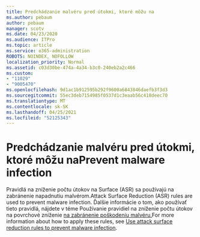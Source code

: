 ```yaml
---
title: Predchádzanie malvéru pred útokmi, ktoré môžu na
ms.author: pebaum
author: pebaum
manager: scotv
ms.date: 04/23/2020
ms.audience: ITPro
ms.topic: article
ms.service: o365-administration
ROBOTS: NOINDEX, NOFOLLOW
localization_priority: Normal
ms.assetid: c03d30be-474a-4a34-b3c0-240eb2a2c466
ms.custom:
- "11029"
- "9005470"
ms.openlocfilehash: 9d1ac1b912595b292f9600a6843846daefb3f3d3
ms.sourcegitcommit: 55ec3deb7154985f0537d1c3eaab56c418deec70
ms.translationtype: MT
ms.contentlocale: sk-SK
ms.lasthandoff: 04/25/2021
ms.locfileid: "52125343"
---
```

# <a name="prevent-malware-infection"></a><span data-ttu-id="70edd-102">Predchádzanie malvéru pred útokmi, ktoré môžu na</span><span class="sxs-lookup"><span data-stu-id="70edd-102">Prevent malware infection</span></span>

<span data-ttu-id="70edd-103">Pravidlá na zníženie počtu útokov na Surface (ASR) sa používajú na zabránenie napadnutiu malvérom.</span><span class="sxs-lookup"><span data-stu-id="70edd-103">Attack Surface Reduction (ASR) rules are used to prevent malware infection.</span></span> <span data-ttu-id="70edd-104">Ďalšie informácie o tom, ako používať tieto pravidlá, nájdete v téme Používanie pravidiel na zníženie počtu útokov na povrchové zníženie [na zabránenie poškodeniu malvéru.](https://docs.microsoft.com/microsoft-365/security/defender-endpoint/attack-surface-reduction?view=o365-worldwide#attack-surface-reduction-rules)</span><span class="sxs-lookup"><span data-stu-id="70edd-104">For more information about how to apply these rules, see [Use attack surface reduction rules to prevent malware infection](https://docs.microsoft.com/microsoft-365/security/defender-endpoint/attack-surface-reduction?view=o365-worldwide#attack-surface-reduction-rules).</span></span>